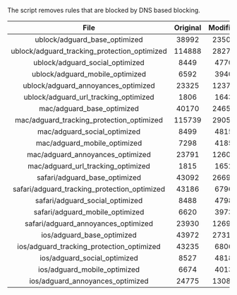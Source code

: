 The script removes rules that are blocked by DNS based blocking.


| File | Original | Modified |
|:----:|:-----:|:-----:|
| ublock/adguard_base_optimized | 38992 | 23502 |
| ublock/adguard_tracking_protection_optimized | 114888 | 28279 |
| ublock/adguard_social_optimized | 8449 | 4770 |
| ublock/adguard_mobile_optimized | 6592 | 3940 |
| ublock/adguard_annoyances_optimized | 23325 | 12371 |
| ublock/adguard_url_tracking_optimized | 1806 | 1643 |
| mac/adguard_base_optimized | 40170 | 24654 |
| mac/adguard_tracking_protection_optimized | 115739 | 29057 |
| mac/adguard_social_optimized | 8499 | 4815 |
| mac/adguard_mobile_optimized | 7298 | 4185 |
| mac/adguard_annoyances_optimized | 23791 | 12609 |
| mac/adguard_url_tracking_optimized | 1815 | 1652 |
| safari/adguard_base_optimized | 43092 | 26697 |
| safari/adguard_tracking_protection_optimized | 43186 | 6796 |
| safari/adguard_social_optimized | 8488 | 4798 |
| safari/adguard_mobile_optimized | 6620 | 3973 |
| safari/adguard_annoyances_optimized | 23930 | 12690 |
| ios/adguard_base_optimized | 43972 | 27313 |
| ios/adguard_tracking_protection_optimized | 43235 | 6806 |
| ios/adguard_social_optimized | 8527 | 4818 |
| ios/adguard_mobile_optimized | 6674 | 4013 |
| ios/adguard_annoyances_optimized | 24775 | 13081 |